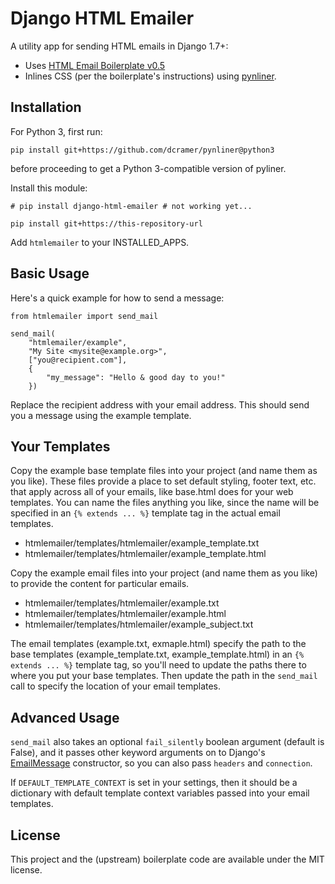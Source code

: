 Django HTML Emailer
===================

A utility app for sending HTML emails in Django 1.7+:

* Uses [HTML Email Boilerplate v0.5](http://htmlemailboilerplate.com/)
* Inlines CSS (per the boilerplate's instructions) using [pynliner](https://pythonhosted.org/pynliner/).

Installation
------------

For Python 3, first run:

    pip install git+https://github.com/dcramer/pynliner@python3

before proceeding to get a Python 3-compatible version of pyliner.

Install this module:

	# pip install django-html-emailer # not working yet...
	
	pip install git+https://this-repository-url

Add `htmlemailer` to your INSTALLED_APPS.

Basic Usage
-----------

Here's a quick example for how to send a message:

	from htmlemailer import send_mail

	send_mail(
		"htmlemailer/example",
		"My Site <mysite@example.org>",
		["you@recipient.com"],
		{
			"my_message": "Hello & good day to you!"
		})

Replace the recipient address with your email address. This should send you a message using the example template.

Your Templates
--------------

Copy the example base template files into your project (and name them as you like). These files provide a place to set default styling, footer text, etc. that apply across all of your emails, like base.html does for your web templates. You can name the files anything you like, since the name will be specified in an `{% extends ... %}` template tag in the actual email templates.

* htmlemailer/templates/htmlemailer/example_template.txt
* htmlemailer/templates/htmlemailer/example_template.html

Copy the example email files into your project (and name them as you like) to provide the content for particular emails.

* htmlemailer/templates/htmlemailer/example.txt
* htmlemailer/templates/htmlemailer/example.html
* htmlemailer/templates/htmlemailer/example_subject.txt

The email templates (example.txt, exmaple.html) specify the path to the base templates (example_template.txt, example_template.html) in an `{% extends ... %}` template tag, so you'll need to update the paths there to where you put your base templates. Then update the path in the `send_mail` call to specify the location of your email templates.

Advanced Usage
--------------

`send_mail` also takes an optional `fail_silently` boolean argument (default is False), and it passes other keyword arguments on to Django's [EmailMessage](https://docs.djangoproject.com/en/1.7/topics/email/#django.core.mail.EmailMessage) constructor, so you can also pass `headers` and `connection`.

If `DEFAULT_TEMPLATE_CONTEXT` is set in your settings, then it should be a dictionary with default template context variables passed into your email templates.

License
-------

This project and the (upstream) boilerplate code are available under the MIT license.
